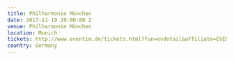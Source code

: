 ```yaml
---
title: Philharmonie München
date: 2017-11-19 20:00:00 Z
venue: Philharmonie München
location: Munich
tickets: http://www.eventim.de/tickets.html?fun=evdetail&affiliate=EVE&doc=evdetailb&key=1573389$9760234&xtor=AL-6071-[Linkgenerator]-[EVE]
country: Germany
---
```


